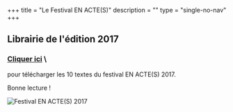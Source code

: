 +++
title = "Le Festival EN ACTE(S)"
description = ""
type = "single-no-nav"
+++

## Librairie de l'édition 2017

### **[Cliquer ici](/dl/enactes-festival-2017-librairie.pdf)** \
pour télécharger les 10 textes du festival EN ACTE(S) 2017.

Bonne lecture !

<img src="/dl/enactes-affiche-2017.jpg" alt="Festival EN ACTE(S) 2017" class="img-responsive">
